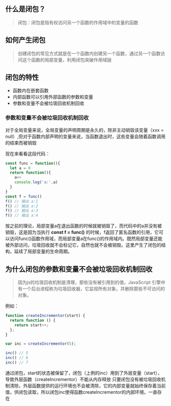 ## 什么是闭包？

> 闭包：闭包是指有权访问另一个函数的作用域中的变量的函数

## 如何产生闭包

> 创建闭包的常见方式就是在一个函数内创建另一个函数，通过另一个函数访问这个函数的局部变量，利用闭包突破作用域链

## 闭包的特性

- 函数内在嵌套函数
- 内部函数可以引用外部函数的参数和变量
- 参数和变量不会被垃圾回收机制回收

### 参数和变量不会被垃圾回收机制回收
对于全局变量来说，全局变量的声明周期是永久的，除非主动销毁该变量（xxx = null）,但对于函数内部声明的变量来说，当函数退出时，这些变量会随着函数调用的结束而被销毁

现在来看看这段代码：
```js
const func = function(){
  let a = 0
  return function(){
    a++
    console.log('a:',a)
  }
}
const f = func()
f() // 输出 a:1
f() // 输出 a:2
f() // 输出 a:3
f() // 输出 a:4
```
按之前的理论，局部变量a在退出函数的时候就被销毁了，而代码中的a并没有被销毁，这是因为当执行 **const f = func()** 的时候，f返回了匿名函数的引用，它可以访问func()函数作用域，而局部变量a在func()的作用域内。既然局部变量还能被外部访问，垃圾回收就不会标记它，自然也就不会被销毁。这里产生了闭包的结构，延续了局部变量的生命周期。


## 为什么闭包的参数和变量不会被垃圾回收机制回收

> 因为js的垃圾回收机制是清理，那些没有被引用到的值，JavaScript 引擎中有一个后台进程称为垃圾回收器，它监视所有对象，并删除那些不可访问的对象。

例如：

```js   
function createIncrementor(start) {
  return function () {
    return start++;
  };
}

var inc = createIncrementor(5);

inc() // 5
inc() // 6
inc() // 7
```
通过闭包，start的状态被保留了，闭包（上例的inc）用到了外层变量（start），导致外层函数（createIncrementor）不能从内存释放
只要闭包没有被垃圾回收机制清除，外层函数提供的运行环境也不会被清除，它的内部变量就始终保存着当前值，供闭包读取，所以闭包inc使得函数createIncrementor的内部环境，一直存在